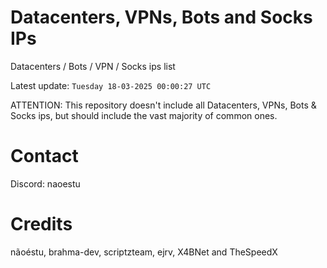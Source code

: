# Datacenters, VPNs, Bots and Socks IPs
 
Datacenters / Bots / VPN / Socks ips list

Latest update: `Tuesday 18-03-2025 00:00:27 UTC` 

ATTENTION: This repository doesn't include all Datacenters, VPNs, Bots & Socks ips, 
but should include the vast majority of common ones.

# Contact
Discord: naoestu

# Credits
nãoéstu, brahma-dev, scriptzteam, ejrv, X4BNet and TheSpeedX
